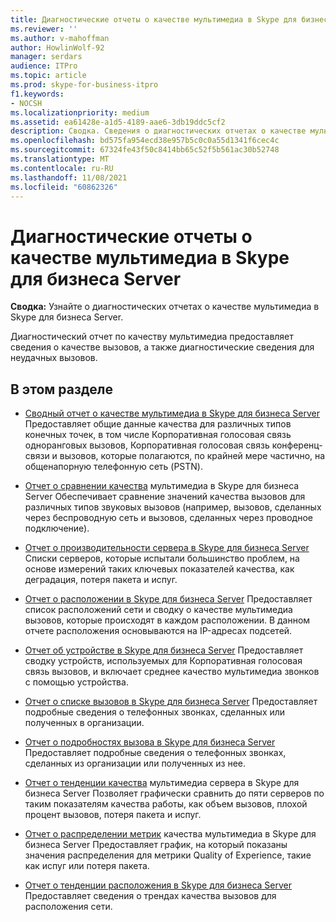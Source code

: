 ```yaml
---
title: Диагностические отчеты о качестве мультимедиа в Skype для бизнеса Server
ms.reviewer: ''
ms.author: v-mahoffman
author: HowlinWolf-92
manager: serdars
audience: ITPro
ms.topic: article
ms.prod: skype-for-business-itpro
f1.keywords:
- NOCSH
ms.localizationpriority: medium
ms.assetid: ea61428e-a1d5-4189-aae6-3db19ddc5cf2
description: Сводка. Сведения о диагностических отчетах о качестве мультимедиа в Skype для бизнеса Server.
ms.openlocfilehash: bd575fa954ecd38e957b5c0c0a55d1341f6cec4c
ms.sourcegitcommit: 67324fe43f50c8414bb65c52f5b561ac30b52748
ms.translationtype: MT
ms.contentlocale: ru-RU
ms.lasthandoff: 11/08/2021
ms.locfileid: "60862326"
---
```

# <a name="media-quality-diagnostic-reports-in-skype-for-business-server"></a>Диагностические отчеты о качестве мультимедиа в Skype для бизнеса Server
 
**Сводка:** Узнайте о диагностических отчетах о качестве мультимедиа в Skype для бизнеса Server.
  
Диагностический отчет по качеству мультимедиа предоставляет сведения о качестве вызовов, а также диагностические сведения для неудачных вызовов.
  
## <a name="in-this-section"></a>В этом разделе

- [Сводный отчет о качестве мультимедиа в Skype для бизнеса Server](summary.md) Предоставляет общие данные качества для различных типов конечных точек, в том числе Корпоративная голосовая связь одноранговых вызовов, Корпоративная голосовая связь конференц-связи и вызовов, которые полагаются, по крайней мере частично, на общенапорную телефонную сеть (PSTN).
    
- [Отчет о сравнении качества](comparison.md) мультимедиа в Skype для бизнеса Server Обеспечивает сравнение значений качества вызовов для различных типов звуковых вызовов (например, вызовов, сделанных через беспроводную сеть и вызовов, сделанных через проводное подключение).
    
- [Отчет о производительности сервера в Skype для бизнеса Server](server-performance.md) Списки серверов, которые испытали большинство проблем, на основе измерений таких ключевых показателей качества, как деградация, потеря пакета и испуг.
    
- [Отчет о расположении в Skype для бизнеса Server](location-report.md) Предоставляет список расположений сети и сводку о качестве мультимедиа вызовов, которые происходят в каждом расположении. В данном отчете расположения основываются на IP-адресах подсетей.
    
- [Отчет об устройстве в Skype для бизнеса Server](device-report.md) Предоставляет сводку устройств, используемых для Корпоративная голосовая связь вызовов, и включает среднее качество мультимедиа звонков с помощью устройства.
    
- [Отчет о списке вызовов в Skype для бизнеса Server](call-list-report-0.md) Предоставляет подробные сведения о телефонных звонках, сделанных или полученных в организации.
    
- [Отчет о подробностях вызова в Skype для бизнеса Server](call-detail-report.md) Предоставляет подробные сведения о телефонных звонках, сделанных из организации или полученных из нее.
    
- [Отчет о тенденции качества](server-media-quality-trend-report.md) мультимедиа сервера в Skype для бизнеса Server Позволяет графически сравнить до пяти серверов по таким показателям качества работы, как объем вызовов, плохой процент вызовов, потеря пакета и испуг.
    
- [Отчет о распределении метрик](media-quality-metrics-distribution-report.md) качества мультимедиа в Skype для бизнеса Server Предоставляет график, на который показаны значения распределения для метрики Quality of Experience, такие как испуг или потеря пакета.
    
- [Отчет о тенденции расположения в Skype для бизнеса Server](location-trend-report.md) Предоставляет сведения о трендах качества вызовов для расположения сети.
    

